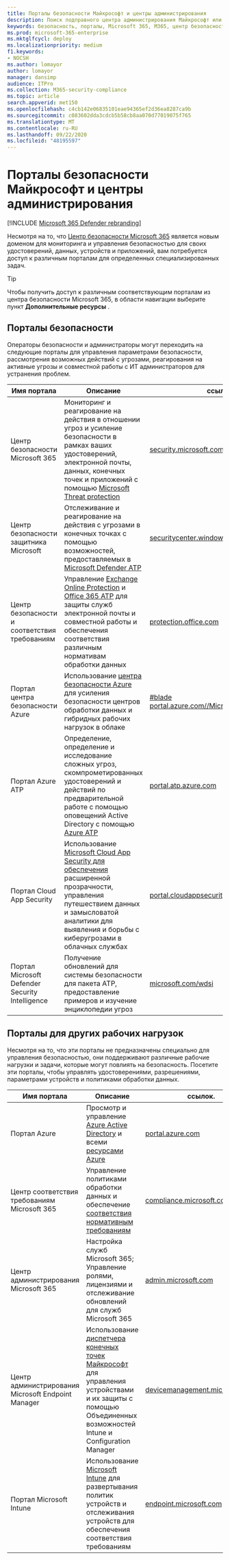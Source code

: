 ```yaml
---
title: Порталы безопасности Майкрософт и центры администрирования
description: Поиск подправного центра администрирования Майкрософт или портала для управления различными службами, связанными с безопасностью Microsoft 365
keywords: безопасность, порталы, Microsoft 365, M365, центр безопасности, центр администрирования, URL-адрес, ссылка, MTP, центр администрирования защитника Майкрософт, центр безопасности защитника Microsoft, Azure ATP, Office 365 ATP, МКАС, ВДСИ, SCC, Intune, MDM, MEM, ASC,, ААТП, приложение Cloud App Security, Azure AD, безопасность & соответствия требованиям
ms.prod: microsoft-365-enterprise
ms.mktglfcycl: deploy
ms.localizationpriority: medium
f1.keywords:
- NOCSH
ms.author: lomayor
author: lomayor
manager: dansimp
audience: ITPro
ms.collection: M365-security-compliance
ms.topic: article
search.appverid: met150
ms.openlocfilehash: c4cb142e06835101eae94365ef2d36ea8287ca9b
ms.sourcegitcommit: c083602dda3cdcb5b58cb8aa070d77019075f765
ms.translationtype: MT
ms.contentlocale: ru-RU
ms.lasthandoff: 09/22/2020
ms.locfileid: "48195597"
---
```

# <a name="microsoft-security-portals-and-admin-centers"></a>Порталы безопасности Майкрософт и центры администрирования

[!INCLUDE [Microsoft 365 Defender rebranding](../includes/microsoft-defender.md)]

Несмотря на то, что [Центр безопасности Microsoft 365](overview-security-center.md) является новым доменом для мониторинга и управления безопасностью для своих удостоверений, данных, устройств и приложений, вам потребуется доступ к различным порталам для определенных специализированных задач.

> [!TIP] 
> Чтобы получить доступ к различным соответствующим порталам из центра безопасности Microsoft 365, в области навигации выберите пункт **Дополнительные ресурсы** .

## <a name="security-portals"></a>Порталы безопасности

Операторы безопасности и администраторы могут переходить на следующие порталы для управления параметрами безопасности, рассмотрения возможных действий с угрозами, реагирования на активные угрозы и совместной работы с ИТ администраторов для устранения проблем.
<p></p>

| Имя портала | Описание | ссылок. |
|---|---|---| 
| Центр безопасности Microsoft 365 | Мониторинг и реагирование на действия в отношении угроз и усиление безопасности в рамках ваших удостоверений, электронной почты, данных, конечных точек и приложений с помощью [Microsoft Threat protection](microsoft-threat-protection.md) | [security.microsoft.com](https://security.microsoft.com/) |
| Центр безопасности защитника Microsoft | Отслеживание и реагирование на действия с угрозами в конечных точках с помощью возможностей, предоставляемых в [Microsoft Defender ATP](https://docs.microsoft.com/windows/security/threat-protection/microsoft-defender-atp/microsoft-defender-advanced-threat-protection) | [securitycenter.windows.com](https://securitycenter.microsoft.com/) |
| Центр безопасности и соответствия требованиям | Управление [Exchange Online Protection](https://docs.microsoft.com/microsoft-365/security/office-365-security/exchange-online-protection-overview?view=o365-worldwide) и [Office 365 ATP](https://docs.microsoft.com/microsoft-365/security/office-365-security/office-365-atp?view=o365-worldwide) для защиты служб электронной почты и совместной работы и обеспечения соответствия различным нормативам обработки данных | [protection.office.com](https://protection.office.com) |
| Портал центра безопасности Azure | Использование [центра безопасности Azure](https://docs.microsoft.com/azure/security-center/security-center-intro) для усиления безопасности центров обработки данных и гибридных рабочих нагрузок в облаке | [#blade portal.azure.com//Microsoft_Azure_Security](https://portal.azure.com/#blade/Microsoft_Azure_Security/SecurityMenuBlade/0) |
| Портал Azure ATP | Определение, определение и исследование сложных угроз, скомпрометированных удостоверений и действий по предварительной работе с помощью оповещений Active Directory с помощью [Azure ATP](https://docs.microsoft.com/azure-advanced-threat-protection/what-is-atp) | [portal.atp.azure.com](https://portal.atp.azure.com/) |
| Портал Cloud App Security | Использование [Microsoft Cloud App Security для обеспечения](https://docs.microsoft.com/cloud-app-security/what-is-cloud-app-security) расширенной прозрачности, управления путешествием данных и замысловатой аналитики для выявления и борьбы с киберугрозами в облачных службах | [portal.cloudappsecurity.com](https://portal.cloudappsecurity.com/) |
| Портал Microsoft Defender Security Intelligence | Получение обновлений для системы безопасности для пакета ATP, предоставление примеров и изучение энциклопедии угроз | [microsoft.com/wdsi](https://microsoft.com/wdsi) |

## <a name="portals-for-other-workloads"></a>Порталы для других рабочих нагрузок

Несмотря на то, что эти порталы не предназначены специально для управления безопасностью, они поддерживают различные рабочие нагрузки и задачи, которые могут повлиять на безопасность. Посетите эти порталы, чтобы управлять удостоверениями, разрешениями, параметрами устройств и политиками обработки данных.
<p></p>

| Имя портала | Описание | ссылок. | 
|---|---|---| 
| Портал Azure | Просмотр и управление [Azure Active Directory](https://docs.microsoft.com/azure/active-directory/fundamentals/active-directory-whatis) и всеми [ресурсами Azure](https://docs.microsoft.com/azure/azure-resource-manager/management/overview)  | [portal.azure.com](https://portal.azure.com/) |
| Центр соответствия требованиям Microsoft 365 | Управление политиками обработки данных и обеспечение [соответствия нормативным требованиям](https://docs.microsoft.com/microsoft-365/compliance/offering-home?view=o365-worldwide) | [compliance.microsoft.com](https://compliance.microsoft.com/) |
| Центр администрирования Microsoft 365 | Настройка служб Microsoft 365; Управление ролями, лицензиями и отслеживание обновлений для служб Microsoft 365 | [admin.microsoft.com](https://admin.microsoft.com/) |
| Центр администрирования Microsoft Endpoint Manager | Использование [диспетчера конечных точек Майкрософт](https://docs.microsoft.com/mem/configmgr/) для управления устройствами и их защиты с помощью Объединенных возможностей Intune и Configuration Manager | [devicemanagement.microsoft.com](https://devicemanagement.microsoft.com/) |
| Портал Microsoft Intune | Использование [Microsoft Intune](https://docs.microsoft.com/intune/fundamentals/what-is-intune) для развертывания политик устройств и отслеживания устройств для обеспечения соответствия требованиям | [endpoint.microsoft.com](https://endpoint.microsoft.com/#blade/Microsoft_Intune_DeviceSettings/DevicesMenu/overview)
